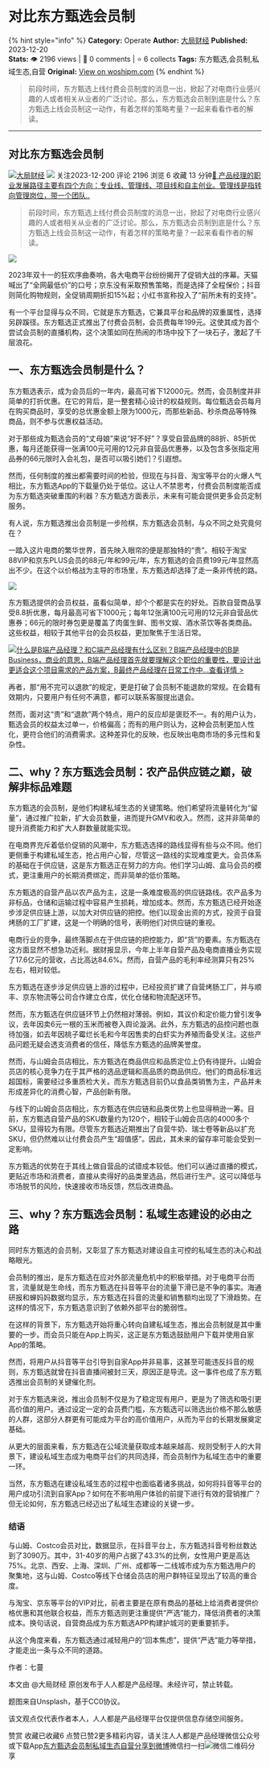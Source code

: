 # 对比东方甄选会员制
{% hint style="info" %}
**Category:** Operate
**Author:** [大局财经](https://www.woshipm.com/u/1542940)
**Published:** 2023-12-20  
**Stats:** 👁️ 2196 views | 💬 0 comments | ⭐ 6 collects
**Tags:** 东方甄选,会员制,私域生态,自营
**Original:** [View on woshipm.com](https://www.woshipm.com/operate/5962015.html)
{% endhint %}
> 前段时间，东方甄选上线付费会员制度的消息一出，掀起了对电商行业感兴趣的人或者相关从业者的广泛讨论。那么，东方甄选会员制到底是什么？东方甄选上线会员制这一动作，有着怎样的策略考量？一起来看看作者的解读。

---

## 对比东方甄选会员制

[![](https://static.woshipm.com/view/woshipm_api_def_20231106174924_6573.png?imageView2/1/w/72/h/72/q/100)](https://www.woshipm.com/u/1542940)[大局财经](https://www.woshipm.com/u/1542940) ![](https://static.woshipm.com/tag/1101_1@2x.png) 关注2023-12-200 评论 2196 浏览 6 收藏 13 分钟[🔗 产品经理的职业发展路径主要有四个方向：专业线、管理线、项目线和自主创业。管理线是指转向管理岗位，带一个团队..](https://ke.qidianla.com/courses/90pm)

> 前段时间，东方甄选上线付费会员制度的消息一出，掀起了对电商行业感兴趣的人或者相关从业者的广泛讨论。那么，东方甄选会员制到底是什么？东方甄选上线会员制这一动作，有着怎样的策略考量？一起来看看作者的解读。

![](https://image.woshipm.com/2023/04/13/c02fc32a-d9ea-11ed-bd74-00163e0b5ff3.jpg)

2023年双十一的狂欢序曲奏响，各大电商平台纷纷揭开了促销大战的序幕。天猫喊出了“全网最低价”的口号；京东没有采取预售策略，而是选择了全程保价；抖音则简化购物规则，全促销周期折扣15%起；小红书宣称投入了“前所未有的支持”。

有一个平台显得与众不同，它就是东方甄选，它兼具平台和品牌的双重属性，选择另辟蹊径。东方甄选正式推出了付费会员制，会员费每年199元。这使其成为首个尝试会员制的直播机构，这个决策如同在热闹的市场中投下了一块石子，激起了千层浪花。

## 一、东方甄选会员制是什么？

东方甄选表示，成为会员后的一年内，最高可省下12000元。然而，会员制度并非简单的打折优惠。在它的背后，是一整套精心设计的权益规则。每位甄选会员每月在购买商品时，享受的总优惠金额上限为1000元，而那些新品、秒杀商品等特殊商品，则不参与优惠权益活动。

对于那些成为甄选会员的“丈母娘”来说“好不好”？享受自营品牌的88折、85折优惠，每月还能获得一张满100元可用的12元非自营品优惠券，以及包含多张指定用品券的66元限时入会礼包，是否可以吸引她们？引遐想。

然而，任何制度的推出都需要时间的检验，但现在与抖音、淘宝等平台的火爆人气相比，东方甄选App的下载量仍处于低位。这让人不禁思考，付费会员制度能否成为东方甄选突破重围的利器？东方甄选方面表示，未来有可能会提供更多会员定制服务。

有人说，东方甄选推出会员制是一步险棋，东方甄选会员制，与众不同之处究竟何在？

一踏入这片电商的繁华世界，首先映入眼帘的便是那独特的“贵”。相较于淘宝88VIP和京东PLUS会员的88元/年和99元/年，东方甄选的会员费199元/年显然高出不少。在这个以价格战为主导的市场里，东方甄选却选择了走一条非传统的路。

![](https://image.woshipm.com/2023/12/19/67d54fa2-9e56-11ee-a222-00163e0b5ff3.png)

东方甄选提供的会员权益，虽看似简单，却个个都是实在的好处。百款自营商品享受8.8折优惠，每月最高可省下1000元；每年12张满100元可用的12元非自营品优惠券；66元的限时券包更是覆盖了肉蛋生鲜、图书文娱、酒水茶饮等各类商品。这些权益，相较于其他平台的会员权益，更加聚焦于生活日常。

[![](https://image.woshipm.com/2023/07/27/6f50fd24-2c7f-11ee-875d-00163e0b5ff3.png)什么是B端产品经理？和C端产品经理有什么区别？B端产品经理中的B是Business，商业的意思，B端产品经理首先就要理解这个职位的重要性，要设计出更适合这个项目需求的产品方案，B最终产品经理在日常工作中...查看详情 >](https://ke.qidianla.com/courses/bcpm)

再者，那“用不完可以退款”的规定，更是打破了会员制不能退款的常规。在会籍有效期内，只要用户有任何不满意，都可以联系客服提出退会。

然而，面对这“贵”和“退款”两个特点，用户的反应却是褒贬不一。有的用户认为，甄选会员的权益太过单一，价格偏高；而有的用户则认为，这种会员制更加人性化，更符合他们的消费需求。这种差异化的反映，也反映出电商市场的多元性和复杂性。

## 二、why？东方甄选会员制：农产品供应链之巅，破解非标品难题

东方甄选的会员制，是他们构建私域生态的关键策略。他们希望将流量转化为“留量”，通过推广拉新，扩大会员数量，进而提升GMV和收入。然而，这并非简单的提升消费能力和扩大人群数量就能实现。

在电商界充斥着低价促销的风潮中，东方甄选选择的路线显得有些与众不同。他们更侧重于构建私域生态，抢占用户心智，尽管这一路线的实现难度更大。会员体系的基础在于供应链，这是东方甄选正在努力的方向。他们学习山姆、盒马会员的模式，更注重用户的长期消费绑定，而非简单的低价策略。

东方甄选的自营产品以农产品为主，这是一条难度极高的供应链路线。农产品多为非标品，仓储和运输过程中容易产生损耗，增加成本。然而，东方甄选已经开始逐步涉足供应链上游，以加大对供应链的把控。他们以现金出资的方式，投资于自营烤肠的工厂扩建，这是一个明确的信号，表明他们对供应链的重视。

电商行业的竞争，最终落脚点在于供应链的把控能力，即“货”的要素。东方甄选在这方面显然不想急功近利。据财报显示，今年上半年自营产品及电商直播业务实现了17.6亿元的营收，占比高达84.6%。然而，自营产品的毛利率经测算只有25%左右，相对较低。

东方甄选在逐步涉足供应链上游的过程中，已经投资扩建了自营烤肠工厂，并与顺丰、京东物流等公司合作建立仓库，优化仓储和物流配送环节。

然而，东方甄选在供应链环节上仍然相对薄弱。例如，其议价和定价能力曾引发争议，去年因卖6元一根的玉米而被卷入舆论漩涡。此外，东方甄选的品控问题也亟待加强，如去年因桃子霉烂长毛和今年因售卖的白虾实为养殖而备受关注。这些产品问题无疑会透支消费者的信任，降低东方甄选的品牌美誉度。

然而，与山姆会员店相比，东方甄选在商品供应和品质定位上仍有待提升。山姆会员店的核心竞争力在于其严格的选品逻辑和高品质的商品供应。他们的商品标准远超国标，需要经过多重质检大关。而东方甄选目前仍以食品类销售为主，产品并未形成差异化的消费心智，产品创新有限。

与线下的山姆会员店相比，东方甄选在供应链和品类优势上也显得稍逊一筹。目前，东方甄选自营产品的SKU数量约为120个，相较于山姆会员店的4000多个SKU，显得较为有限。尽管东方甄选近期推出了自营牛奶、瑞士卷等新品以扩充SKU，但仍然难以让付费会员产生“超值感”。因此，其未来的留存率可能会受到一定影响。

东方甄选的优势在于其线上做自营品的试错成本较低。他们可以通过直播的模式，更贴近市场和消费者，直接从卖得好的品类里选品，然后进行生产。这可以降低与市场脱节的风险，快速接收市场反馈，然后改进商品。

## 三、why？东方甄选会员制：私域生态建设的必由之路

同时东方甄选的会员制，又彰显了东方甄选对建设自主可控的私域生态的决心和战略眼光。

会员制的推出，是东方甄选在应对外部流量危机中的积极举措。对于电商平台而言，流量就是生命线，而东方甄选在抖音等平台的流量下滑已是不争的事实。海通研报和蝉妈妈数据均显示，东方甄选在抖音的流量和销售额均出现了下滑趋势。在这样的情况下，东方甄选意识到了依赖外部平台的脆弱性。

在这样的背景下，东方甄选开始将重心转向自建私域生态，推出会员制就是其中重要的一步。而会员只能在App上购买，这正是东方甄选鼓励用户下载并使用自家App的策略。

然而，将用户从抖音等平台引导到自家App并非易事，这甚至可能违反抖音的规则，东方甄选就曾在抖音直播间被封三天，原因正是导流。这一事件也成了东方甄选推出会员制的关键催化剂。

对于东方甄选来说，推出会员制不仅是为了稳定现有用户，更是为了筛选和吸引更高价值的用户。通过设定一定的会员费门槛，东方甄选可以筛选出价格不那么敏感的人群，这部分人群更有可能成为平台的高价值用户，从而为平台的长期发展奠定基础。

从更大的层面来看，东方甄选在公域流量获取成本越来越高、规则受制于人的大背景下，建设私域生态成为电商平台们的共同选择，而会员制作为私域生态中的重要一环。

当然，东方甄选在建设私域生态的过程中也面临着诸多挑战，如何将抖音等平台的用户成功引流到自家App？如何在不影响用户体验的前提下进行有效的营销推广？但无论如何，东方甄选已经迈出了私域生态建设的关键一步。

### 结语

与山姆、Costco会员对比，数据显示，在抖音平台上，东方甄选抖音号粉丝数达到了3090万。其中，31-40岁的用户占据了43.3%的比例，女性用户更是高达75%。北京、西安、上海、深圳、广州、成都等一二线城市成为东方甄选用户的聚集地，这与山姆、Costco等线下仓储会员店的用户群特征呈现出了较高的重合度。

与淘宝、京东等平台的VIP对比，前者主要是在原有商品的基础上给消费者提供价格优惠和其他联合权益，而东方甄选则更注重提供“严选”能力，降低消费者的决策成本。换句话说，自营商品成为东方甄选APP构建护城河的更重要抓手。

从这个角度来看，东方甄选通过减轻用户的“回本焦虑”，提供“严选”能力等举措，才能走出一条与众不同的道路。

作者：七蔓

本文由 @大局财经 原创发布于人人都是产品经理。未经许可，禁止转载。

题图来自Unsplash，基于CC0协议。

该文观点仅代表作者本人，人人都是产品经理平台仅提供信息存储空间服务。

赞赏 收藏已收藏6 点赞已赞2更多精彩内容，请关注人人都是产品经理微信公众号或下载App[东方甄选](https://www.woshipm.com/tag/%e4%b8%9c%e6%96%b9%e7%94%84%e9%80%89)[会员制](https://www.woshipm.com/tag/%e4%bc%9a%e5%91%98%e5%88%b6)[私域生态](https://www.woshipm.com/tag/%e7%a7%81%e5%9f%9f%e7%94%9f%e6%80%81)[自营](https://www.woshipm.com/tag/%e8%87%aa%e8%90%a5)[分享到微博](https://service.weibo.com/share/share.php?appkey=2775287854&title=对比东方甄选会员制&url=https://www.woshipm.com/operate/5962015.html&pic=https://image.woshipm.com/2023/04/13/c02fc32a-d9ea-11ed-bd74-00163e0b5ff3.jpg)微信扫一扫![微信二维码](https://api.pwmqr.com/qrcode/create/?url=https://www.woshipm.com/operate/5962015.html)分享